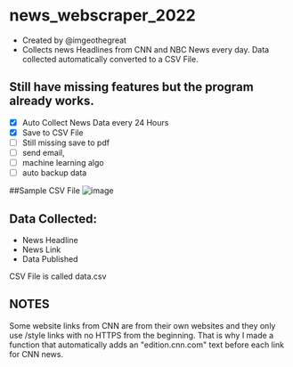 # news_webscraper_2022
- Created by @imgeothegreat
- Collects news Headlines from CNN and NBC News every day. Data collected automatically converted to a CSV File.


## Still have missing features but the program already works. 
- [x] Auto Collect News Data every 24 Hours
- [x] Save to CSV File
- [ ] Still missing save to pdf 
- [ ] send email, 
- [ ] machine learning algo
- [ ] auto backup data

##Sample CSV File
![image](https://user-images.githubusercontent.com/27014232/194724600-d07f1d42-a93a-4c28-8d47-863ff9cd787d.png)

## Data Collected:
- News Headline
- News Link
- Data Published

CSV File is called data.csv

## NOTES
Some website links from CNN are from their own websites and they only use /style links with no HTTPS from the beginning. That is why I made a function that
automatically adds an "edition.cnn.com" text before each link for CNN news.

